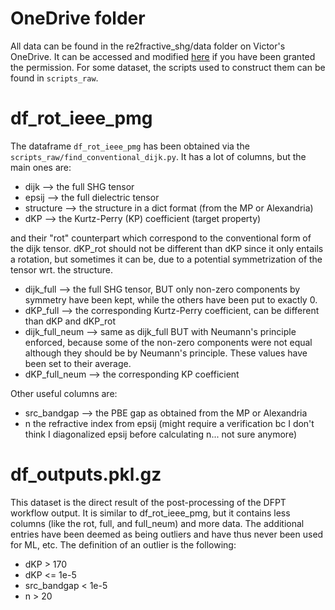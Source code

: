 # OneDrive folder

All data can be found in the re2fractive_shg/data folder on Victor's OneDrive. It can be accessed and modified [here](https://uclouvain-my.sharepoint.com/:f:/g/personal/victor_trinquet_uclouvain_be/EqB4w3awJztDkjb1Lc-Z6jgBQMfMUgHG_TPW_Qfq6o0Xcw?e=EoKG1Y) if you have been granted the permission. For some dataset, the scripts used to construct them can be found in ```scripts_raw```.

# df_rot_ieee_pmg

The dataframe ```df_rot_ieee_pmg``` has been obtained via the ```scripts_raw/find_conventional_dijk.py```. It has a lot of columns, but the main ones are:

- dijk --> the full SHG tensor
- epsij --> the full dielectric tensor
- structure --> the structure in a dict format (from the MP or Alexandria)
- dKP --> the Kurtz-Perry (KP) coefficient (target property)

and their "rot" counterpart which correspond to the conventional form of the dijk tensor. dKP_rot should not be different than dKP since it only entails a rotation, but sometimes it can be, due to a potential symmetrization of the tensor wrt. the structure.

- dijk_full --> the full SHG tensor, BUT only non-zero components by symmetry have been kept, while the others have been put to exactly 0.
- dKP_full --> the corresponding Kurtz-Perry coefficient, can be different than dKP and dKP_rot
- dijk_full_neum --> same as dijk_full BUT with Neumann's principle enforced, because some of the non-zero components were not equal although they should be by Neumann's principle. These values have been set to their average.
- dKP_full_neum --> the corresponding KP coefficient

Other useful columns are:

- src_bandgap --> the PBE gap as obtained from the MP or Alexandria
- n the refractive index from epsij (might require a verification bc I don't think I diagonalized epsij before calculating n... not sure anymore)

# df_outputs.pkl.gz

This dataset is the direct result of the post-processing of the DFPT workflow output. It is similar to df_rot_ieee_pmg, but it contains less columns (like the rot, full, and full_neum) and more data. The additional entries have been deemed as being outliers and have thus never been used for ML, etc. The definition of an outlier is the following:

- dKP > 170
- dKP <= 1e-5
- src_bandgap < 1e-5
- n > 20

